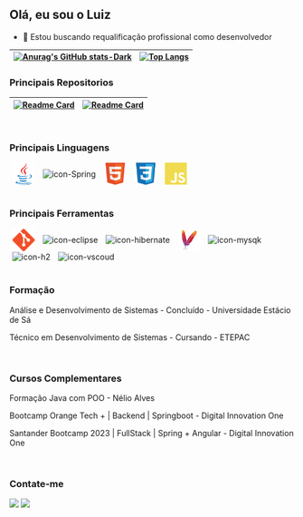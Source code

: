 ## Olá, eu sou o Luiz

- 🔭 Estou buscando requalificação profissional como desenvolvedor

[![Anurag's GitHub stats-Dark](https://github-readme-stats.vercel.app/api?username=LuCarlosMelo&show_icons=true&theme=github_dark&hide=stars,issues&rank_icon=github&hide_border=true)](https://github.com/anuraghazra/github-readme-stats#gh-dark-mode-only) | [![Top Langs](https://github-readme-stats.vercel.app/api/top-langs/?username=LuCarlosMelo&layout=normal&theme=github_dark&hide=Python&hide_border=true)](https://github.com/anuraghazra/github-readme-stats#themes) 
| ------------- | ------------- |


#### <h3>Principais Repositorios</h3>

|[![Readme Card](https://github-readme-stats.vercel.app/api/pin/?username=lucarlosmelo&repo=dscatalog&theme=github_dark&hide_border=true)](https://github.com/lucarlosmelo/dscatalog) | [![Readme Card](https://github-readme-stats.vercel.app/api/pin/?username=lucarlosmelo&repo=parrot-backend&theme=github_dark&hide_border=true)](https://github.com/lucarlosmelo/parrot-backend)|
| ------------- | ------------- |

<br>
<div style="display: inline_block">
  <h3>Principais Linguagens</h3>
  <img align="center" alt="icon-Java" height="40" width="40" hspace="5" src="https://raw.githubusercontent.com/devicons/devicon/master/icons/java/java-original.svg">
  <img align="center" alt="icon-Spring" height="40" width="40" hspace="5" src="https://camo.githubusercontent.com/4545b55c7771bbd175235c80b518dcbbf2f6ee0b984a51ad9363cba8cb70e67c/68747470733a2f2f7777772e766563746f726c6f676f2e7a6f6e652f6c6f676f732f737072696e67696f2f737072696e67696f2d69636f6e2e737667">
  <img align="center" alt="icon-HTML" height="40" width="40" hspace="5" src="https://raw.githubusercontent.com/devicons/devicon/master/icons/html5/html5-original.svg">
  <img align="center" alt="icon-CSS" height="40" width="40" hspace="5" src="https://raw.githubusercontent.com/devicons/devicon/master/icons/css3/css3-original.svg">
    <img align="center" alt="icon-Js" height="40" width="40" hspace="5" src="https://raw.githubusercontent.com/devicons/devicon/master/icons/javascript/javascript-plain.svg">
      
</div>
<br>
<div>
  <h3>Principais Ferramentas</h3>
      <img align="center" alt="icon-git" height="40" width="40" hspace="5" src="https://raw.githubusercontent.com/devicons/devicon/master/icons/git/git-original.svg">
      <img align="center" alt="icon-eclipse" height="40" width="40" hspace="5" src="https://camo.githubusercontent.com/4f26079b534fd6be6b8bbcd0a50368b3d8fd6e25a1460833d038fc5c80be1dbb/68747470733a2f2f63646e2e66726565626965737570706c792e636f6d2f6c6f676f732f6c617267652f32782f65636c697073652d31312d6c6f676f2d706e672d7472616e73706172656e742e706e67">
  <img align="center" alt="icon-hibernate" height="40" width="40"   hspace="5" src="https://camo.githubusercontent.com/d4ccc936312b3f1b5aab38832d28a0dfa8a7b8900a14cbd3837c595b84bfe187/68747470733a2f2f7777772e766563746f726c6f676f2e7a6f6e652f6c6f676f732f68696265726e6174652f68696265726e6174652d69636f6e2e737667">
      <img align="center" alt="icon-maven" height="40" width="40" hspace="5" src="https://raw.githubusercontent.com/vscode-icons/vscode-icons/master/icons/file_type_maven.svg">
      <img align="center" alt="icon-mysqk" height="40" width="40"     hspace="5" src="https://camo.githubusercontent.com/ff6f52ffdfce44372e3be3eda37d354ce2a15874e9b15996c2263172683f7bcd/68747470733a2f2f7777772e766563746f726c6f676f2e7a6f6e652f6c6f676f732f6d7973716c2f6d7973716c2d69636f6e2e737667">
      <img align="center" alt="icon-h2" height="40" width="40" hspace="5" src="https://camo.githubusercontent.com/a56862ff0dd4217a3509e505edcbdd0c46febb51d46a4462bd968d3ea3e66c5b/687474703a2f2f683264617461626173652e636f6d2f68746d6c2f696d616765732f68322d6c6f676f2d322e706e67">
      <img align="center" alt="icon-vscoud" height="40" width="40" hspace="5" src="https://camo.githubusercontent.com/2c2e35019ce9c1caf11d53c1c655e6dd4ca31a5a1b8c582bdfe740f512522af1/68747470733a2f2f75706c6f61642e77696b696d656469612e6f72672f77696b6970656469612f636f6d6d6f6e732f7468756d622f392f39612f56697375616c5f53747564696f5f436f64655f312e33355f69636f6e2e7376672f35313270782d56697375616c5f53747564696f5f436f64655f312e33355f69636f6e2e7376672e706e673f3230323130383034323231353139">
</div>
<br>
<div>
  <h3>Formação</h3>
          <p>Análise e Desenvolvimento de Sistemas - Concluído - Universidade Estácio de Sá</p>
          <p>Técnico em Desenvolvimento de Sistemas - Cursando - ETEPAC</p>  
  <br>      
  <h3>Cursos Complementares</h3>
          <p>Formação Java com POO - Nélio Alves</p>
          <p>Bootcamp Orange Tech + | Backend | Springboot - Digital Innovation One</p>
          <p>Santander Bootcamp 2023 | FullStack | Spring + Angular - Digital Innovation One</p>
</div>
 <br>
<div> 
  <h3>Contate-me</h3>
  
  <a href = "mailto:luizcapeme@gmail.com"><img src="https://img.shields.io/badge/-Gmail-%23333?style=for-the-badge&logo=gmail&logoColor=white" target="_blank"></a>
  <a href="https://www.linkedin.com/in/lucarlosmelo" target="_blank"><img src="https://img.shields.io/badge/-LinkedIn-%230077B5?style=for-the-badge&logo=linkedin&logoColor=white" target="_blank"></a> 
  
</div>
